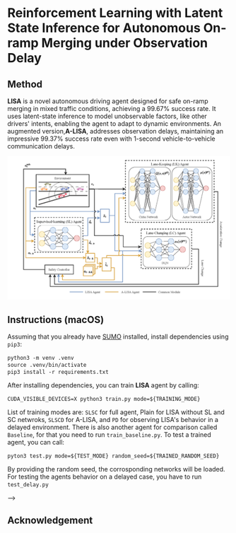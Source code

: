 # Reinforcement Learning with Latent State Inference for Autonomous On-ramp Merging under Observation Delay

<!-- Original PyTorch implementation of **TACO** from

[TACO: Temporal Latent Action-Driven Contrastive Loss for Visual Reinforcement Learning](https://arxiv.org/pdf/2306.13229.pdf) by -->

<!-- [Ruijie Zheng](https://ruijiezheng.com), [Xiyao Wang](https://si0wang.github.io)\*, [Yanchao Sun](https://ycsun2017.github.io)\*, [Shuang Ma](https://www.shuangma.me)\*, [Jieyu Zhao](https://jyzhao.net)\*, [Huazhe Xu](http://hxu.rocks)\*, [Hal Daumé III](http://users.umiacs.umd.edu/~hal/)\*, [Furong Huang](https://furong-huang.com)\* -->


<!-- <p align="center">
  <br><img src='media/dmc.gif' width="500"/><br>
   <a href="https://arxiv.org/pdf/2306.13229.pdf">[Paper]</a>&emsp;<a href="https://ruijiezheng.com/project/TACO/index.html">[Website]</a>
</p> -->


## Method

**LISA** is a novel autonomous driving agent designed for safe on-ramp merging in mixed traffic conditions, achieving a 99.67% success rate. It uses latent-state inference to model unobservable factors, like other drivers' intents, enabling the agent to adapt to dynamic environments. An augmented version,**A-LISA**, addresses observation delays, maintaining an impressive 99.37% success rate even with 1-second vehicle-to-vehicle communication delays.

<p align="center">
  <img src='media/policyOptimization.png' width="750"/>
</p>


<!-- ## Citation

If you use our method or code in your research, please consider citing the paper as follows:

```
@inproceedings{
zheng2023taco,
title={\${\textbackslash}texttt\{{TACO}\}\$: Temporal Latent Action-Driven Contrastive Loss for Visual Reinforcement Learning},
author={Ruijie Zheng and Xiyao Wang and Yanchao Sun and Shuang Ma and Jieyu Zhao and Huazhe Xu and Hal Daumé III and Furong Huang},
booktitle={Thirty-seventh Conference on Neural Information Processing Systems},
year={2023},
url={https://openreview.net/forum?id=ezCsMOy1w9}
}

``` -->

## Instructions (macOS)
Assuming that you already have [SUMO](https://sumo.dlr.de/docs/Installing/index.html) installed, install dependencies using `pip3`:
```
python3 -m venv .venv
source .venv/bin/activate
pip3 install -r requirements.txt 
```
After installing dependencies, you can train **LISA** agent by calling:
```
CUDA_VISIBLE_DEVICES=X python3 train.py mode=${TRAINING_MODE} 
```
List of training modes are: `SLSC` for full agent, Plain for LISA without SL and SC netwroks, `SLSCD` for A-LISA, and `PD` for observing LISA's behavior in a delayed environment. There is also another agent for comparison called `Baseline`, for that you need to run `train_baseline.py`.
To test a trained agent, you can call:
```
pyton3 test.py mode=${TEST_MODE} random_seed=${TRAINED_RANDOM_SEED}
```

By providing the random seed, the corrosponding networks will be loaded. For testing the agents behavior on a delayed case, you have to run `test_delay.py`




 <!-- Assuming that you already have [MuJoCo](http://www.mujoco.org) installed, install dependencies using `conda`:

```
conda env create -f environment.yml
conda activate taco
```

After installing dependencies, you can train a **TACO** agent by calling (using quadruped_run as an example):

```
CUDA_VISIBLE_DEVICES=X python train.py agent=taco task=quadruped_run exp_name=${EXP_NAME} 
```

To train a **DrQ-v2** agent:
```
CUDA_VISIBLE_DEVICES=X python train.py agent=drqv2 task=quadruped_run exp_name=${EXP_NAME} 
```

Evaluation videos and model weights can be saved with arguments `save_video=True` and `save_model=True`. Refer to the `cfgs` directory for a full list of options and default hyperparameters. --> -->


## Acknowledgement
<!-- TACO is licensed under the MIT license. MuJoCo and DeepMind Control Suite are licensed under the Apache 2.0 license. We would like to thank DrQ-v2 authors for open-sourcing the [DrQv2](https://github.com/facebookresearch/drqv2) codebase. Our implementation builds on top of their repository. -->


